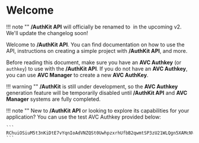 # Welcome

!!! note ""
    **/AuthKit API** will officially be renamed to <img src="https://cdn.jsdelivr.net/gh/HiTECH-Corporation/The-Project-Docs@latest/assets/AuthKit-API/authkit-logo.svg" alt="" data-size="line"> in the upcoming v2. We'll update the changelog soon!

Welcome to **/AuthKit API**. You can find documentation on how to use the API, instructions on creating a simple project with **/AuthKit API**, and more.

Before reading this document, make sure you have an **AVC Authkey** (or `authkey`) to use with the **/AuthKit API**. If you do not have an **AVC Authkey**, you can use **AVC Manager** to create a new **AVC AuthKey**.

!!! warning ""
    **/AuthKit** is still under development, so the **AVC Authkey** generation feature will be temporarily disabled until **/AuthKit API** and **AVC Manager** systems are fully completed.

!!! note ""
    New to **/AuthKit API** or looking to explore its capabilities for your application? You can use the test AVC Authkey provided below:

    ```
    RChuiOSiuM5t3nKiDtE7vYqnIoAdVNZQSt0UwhpzxrhUfbB2qwmtSP3zU21WLQgn5XAMcNV4zRtgLeX3X3Foxk1r31Qd15GIg2RpeMjfNcw4eSjhdbacVt6ZPdGBjcTneL1aYuDN8D93sxDsHDWBVItoj7KsVZ1QzBCm6oGuVoa0opIZshMSBwDYFp7HyimMpiERvoSL5wPChasPN0KZHmKlxvfqmU94gRsQ2W9wBlQUw3OH2eBKMiiwnu1XP7e
    ```

